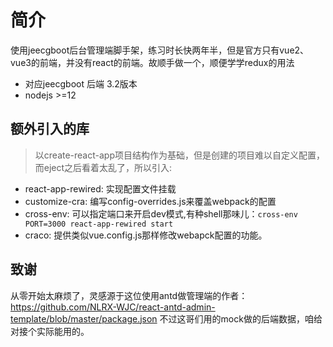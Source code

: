 # 简介
使用jeecgboot后台管理端脚手架，练习时长快两年半，但是官方只有vue2、vue3的前端，并没有react的前端。故顺手做一个，顺便学学redux的用法
- 对应jeecgboot 后端 3.2版本
- nodejs >=12

## 额外引入的库
> 以create-react-app项目结构作为基础，但是创建的项目难以自定义配置， 而eject之后看着太乱了，所以引入:
- react-app-rewired: 实现配置文件挂载
- customize-cra: 编写config-overrides.js来覆盖webpack的配置
- cross-env: 可以指定端口来开启dev模式,有种shell那味儿：`cross-env PORT=3000 react-app-rewired start`
- craco: 提供类似vue.config.js那样修改webapck配置的功能。
## 致谢
从零开始太麻烦了，灵感源于这位使用antd做管理端的作者：https://github.com/NLRX-WJC/react-antd-admin-template/blob/master/package.json
不过这哥们用的mock做的后端数据，咱给对接个实际能用的。
